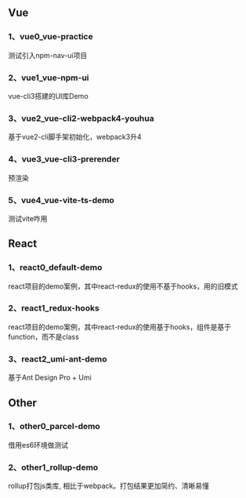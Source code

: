 
## Vue

### 1、vue0_vue-practice

测试引入npm-nav-ui项目


### 2、vue1_vue-npm-ui

vue-cli3搭建的UI库Demo


### 3、vue2_vue-cli2-webpack4-youhua

基于vue2-cli脚手架初始化，webpack3升4


### 4、vue3_vue-cli3-prerender

预渲染


### 5、vue4_vue-vite-ts-demo

测试vite咋用


## React

### 1、react0_default-demo

react项目的demo案例，其中react-redux的使用不基于hooks，用的旧模式

### 2、react1_redux-hooks

react项目的demo案例，其中react-redux的使用基于hooks，组件是基于function，而不是class

### 3、react2_umi-ant-demo

基于Ant Design Pro + Umi


## Other

### 1、other0_parcel-demo

借用es6环境做测试


### 2、other1_rollup-demo

rollup打包js类库, 相比于webpack。打包结果更加简约、清晰易懂